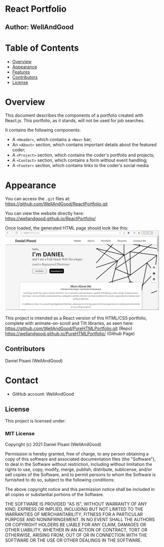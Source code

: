 # React Portfolio
## Author: WellAndGood

# Table of Contents
* [Overview](#overview)
* [Appearance](#appearance)
* [Features](#features)
* [Contributors](#contributors)
* [License](#license)

# Overview

This document describes the components of a portfolio created with React.js. This portfolio, as it stands, will not be used for job searches. 

It contains the following components:
- A `<Header>`, which contains a `<Nav>` bar;
- An `<About>` section, which contains important details about the featured coder;
- A `<Project>` section, which contains the coder's portfolio and projects;
- A `<Contact>` section, which contains a form without event handling;
- A `<Footer>` section, which contains links to the coder's social media

# Appearance 

You can access the `.git` files at: 
https://github.com/WellAndGood/ReactPortfolio.git

You can view the website directly here:
https://wellandgood.github.io/ReactPortfolio/

Once loaded, the generated HTML page should look like this:  
![Appearance Upon Deployment](Screenshot.png)

This project is intended as a React version of this HTML/CSS portfolio, complete with animate-on-scroll and Tilt libraries, as seen here:
https://github.com/WellAndGood/PureHTMLPortfolio.git   (Repo)
https://wellandgood.github.io/PureHTMLPortfolio/   (Github Page)

## Contributors
Daniel Pisani (WellAndGood)

# Contact
* GitHub account: WellAndGood

## License
This project is licensed under:

### MIT License

Copyright (c) 2021 Daniel Pisani (WellAndGood) 

Permission is hereby granted, free of charge, to any person obtaining a copy of this software and associated documentation files (the "Software"), to deal in the Software without restriction, including without limitation the rights to use, copy, modify, merge, publish, distribute, sublicense, and/or sell copies of the Software, and to permit persons to whom the Software is furnished to do so, subject to the following conditions:

The above copyright notice and this permission notice shall be included in all copies or substantial portions of the Software.

THE SOFTWARE IS PROVIDED "AS IS", WITHOUT WARRANTY OF ANY KIND, EXPRESS OR IMPLIED, INCLUDING BUT NOT LIMITED TO THE WARRANTIES OF MERCHANTABILITY, FITNESS FOR A PARTICULAR PURPOSE AND NONINFRINGEMENT. IN NO EVENT SHALL THE AUTHORS OR COPYRIGHT HOLDERS BE LIABLE FOR ANY CLAIM, DAMAGES OR OTHER LIABILITY, WHETHER IN AN ACTION OF CONTRACT, TORT OR OTHERWISE, ARISING FROM, OUT OF OR IN CONNECTION WITH THE SOFTWARE OR THE USE OR OTHER DEALINGS IN THE SOFTWARE.